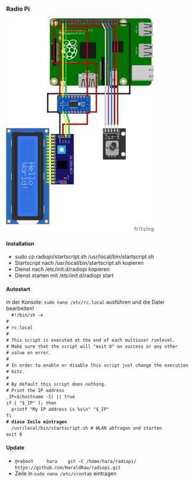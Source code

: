 <h3>Radio Pi</h3>

<img src="bilder/RadioPiKY040_Steckplatine.png" width="400">

<h4>Installation</h4>
<ul>
<li>sudo cp radiopi/startscript.sh /usr/local/bin/startscript.sh</li>
<li>Startscript nach /usr/local/bin/startscript.sh kopieren</li>
<li>Dienst nach /etc/init.d/radiopi kopieren</li>
<li>Dienst starten mit /etc/init.d/radiopi start</li>  
</ul>
<h4>Autostart</h4>
in der Konsole:
<code>sudo nano /etc/rc.local</code>
ausführen und die Datei bearbeiten!
<code>
  #!/bin/sh -e
#
# rc.local
#
# This script is executed at the end of each multiuser runlevel.
# Make sure that the script will "exit 0" on success or any other
# value on error.
#
# In order to enable or disable this script just change the execution
# bits.
#
# By default this script does nothing.
# Print the IP address
_IP=$(hostname -I) || true
if [ "$_IP" ]; then
  printf "My IP address is %s\n" "$_IP"
fi
<b># diese Zeile eintragen</b>
  /usr/local/bin/startscript.sh # WLAN abfragen und starten
exit 0
</code>
<h4>Update</h4>
<ul>
  <li><code>@reboot		hara	git -C /home/hara/radiopi/ https://github.com/HaraldRau/radiopi.git</code></li>
  <li>Zeile in <code>sudo nano /etc/crontab</code> eintragen</li>
</ul>
